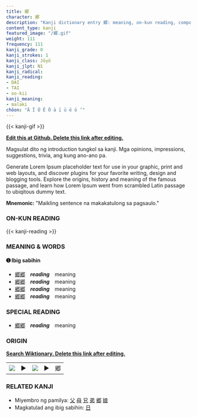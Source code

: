 ```yaml
---
title: 郷
character: 郷
description: "Kanji dictionary entry 郷: meaning, on-kun reading, compounds, origin, related kanji"
content_type: kanji
featured_image: "/郷.gif"
weight: 111
frequency: 111
kanji_grade: 0
kanji_strokes: 1
kanji_class: Jōyō
kanji_jlpt: N1
kanji_radical: 
kanji_reading: 
- DAI
- TAI
- oo-kii
kanji_meaning:
- malaki
chōon: "Ā Ī Ū Ē Ō ā ī ū ē ō ’"
---
```

[//]: # (Don't edit the line below. Kanji animated GIF code is automatically generated.)
{{< kanji-gif >}}

[//]: # (Edit below this line.)

**[Edit this at Github. Delete this link after editing.](https://github.com/tim0g/tim/tree/main/content/kanji/郷/index.md)**

Magsulat dito ng introduction tungkol sa kanji. Mga opinions, impressions, suggestions, trivia, ang kung ano-ano pa.

Generate Lorem Ipsum placeholder text for use in your graphic, print and web layouts, and discover plugins for your favorite writing, design and blogging tools. Explore the origins, history and meaning of the famous passage, and learn how Lorem Ipsum went from scrambled Latin passage to ubiqitous dummy text.
 
**Mnemonic:** "Maikling sentence na makakatulong sa pagsaulo."

### ON-KUN READING

[//]: # (Don't edit the line below. ON-KUN READING code is automatically generated.)
{{< kanji-reading >}}

### MEANING & WORDS

#### ➊ **Ibig sabihin**
  - [郷](../郷)[郷](../郷)　***reading***　meaning
  - [郷](../郷)[郷](../郷)　***reading***　meaning
  - [郷](../郷)[郷](../郷)　***reading***　meaning
  - [郷](../郷)[郷](../郷)　***reading***　meaning

### SPECIAL READING
  - [郷](../郷)[郷](../郷)　***reading***　meaning

### ORIGIN

**[Search Wiktionary. Delete this link after editing.](https://wiktionary.org/wiki/郷)**
<table class="kanji-table"><tr><td>
<img src="60px-郷-bronze.svg.png">
</td><td>▶</td><td>
<img src="60px-郷-oracle.svg.png">
</td><td>▶</td>
<td class="kanji-origin">郷</td>
</tr></table>

### RELATED KANJI
- Miyembro ng pamilya: [父](../父) [母](../母) [兄](../兄) [弟](../弟) [郷](../郷) [娘](../娘)
- Magkatulad ang ibig sabihin: [日](../日)
